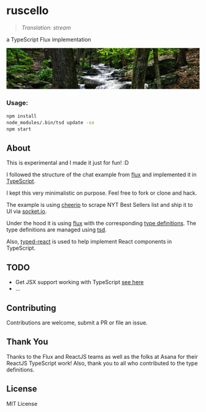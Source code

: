 ruscello
========

> _Translation: stream_

a TypeScript Flux implementation

![stream](/stream.jpeg)

### Usage:
```bash
npm install
node_modules/.bin/tsd update -so
npm start
```

## About
This is experimental and I made it just for fun! :D

I followed the structure of the chat example from [flux](https://github.com/facebook/flux/tree/master/examples/flux-chat) and implemented it in [TypeScript](https://github.com/Microsoft/TypeScript).

I kept this very minimalistic on purpose. Feel free to fork or clone and hack.

The example is using [cheerio](https://github.com/cheeriojs/cheerio) to scrape NYT Best Sellers list and ship it to UI via [socket.io](https://github.com/Automattic/socket.io).

Under the hood it is using [flux](https://github.com/facebook/flux) with
the corresponding [type definitions](https://github.com/borisyankov/DefinitelyTyped/tree/master/flux). The type definitions are managed using [tsd](https://github.com/DefinitelyTyped/tsd).

Also, [typed-react](https://github.com/Asana/typed-react) is used to help implement React components
in TypeScript.

## TODO
* Get JSX support working with TypeScript [see here](https://github.com/facebook/react/issues/759)
* ...

## Contributing
Contributions are welcome, submit a PR or file an issue.

## Thank You
Thanks to the Flux and ReactJS teams as well as the folks at Asana for their ReactJS TypeScript work! Also, thank you to all who contributed to the type definitions.

## License
MIT License
